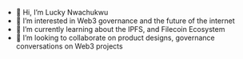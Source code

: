 - 👋 Hi, I’m Lucky Nwachukwu
- 👀 I’m interested in Web3 governance and the future of the internet
- 🌱 I’m currently learning about the IPFS, and Filecoin Ecosystem
- 💞️ I’m looking to collaborate on product designs, governance conversations on Web3 projects


<!---
luckyparadise/luckyparadise is a ✨ special ✨ repository because its `README.md` (this file) appears on your GitHub profile.
You can click the Preview link to take a look at your changes.
--->

